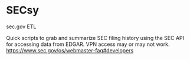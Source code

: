 # SECsy
sec.gov ETL

Quick scripts to grab and summarize SEC filing history using the SEC API for accessing data from EDGAR.
VPN access may or may not work. 
https://www.sec.gov/os/webmaster-faq#developers